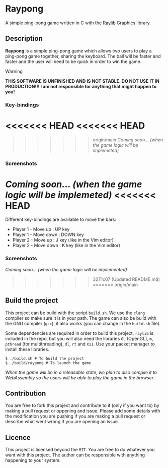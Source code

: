 # Raypong

A simple ping-pong game written in C with the [Raylib](https://github.com/raysan5/raylib) Graphics library.

## Description

**Raypong** is a simple ping-pong game which allows two users to play a ping-pong game together, sharing the keyboard. The ball will be faster and faster and the user will need to be quick in order to win the game.

> [!WARNING] 
> **THIS SOFTWARE IS UNFINISHED AND IS NOT STABLE. DO NOT USE IT IN PRODUCTION!!! I am not responsible for anything that might happen to you!**

### Key-bindings

<<<<<<< HEAD
<<<<<<< HEAD
=======
>>>>>>> origin/main
*Coming soon... (when the game logic will be implemeted)*

### Screenshots

*Coming soon... (when the game logic will be implemeted)*
<<<<<<< HEAD
=======
Different key-bindings are available to move the bars:
* Player 1 - Move up : UP key
* Player 1 - Move down : DOWN key
* Player 2 - Move up : J key (like in the Vim editor)
* Player 2 - Move down : K key (like in the Vim editor)

### Screenshots

*Coming soon... (when the game logic will be implemented)*
>>>>>>> 3271c07 (Updated README.md)
=======
>>>>>>> origin/main

## Build the project

This project can be build with the script `build.sh`. We use the `clang` compiler so make sure it is in your path. The game can also be build with the GNU compiler (`gcc`), it also works (you can change in the `build.sh` file).

Some dependencies are required in order to build this project, `raylib` is included in the repo, but you will also need the libraries `GL` (OpenGL), `m`, `pthread` (for multithreading), `dl`, `rt` and `X11`. Use your packet manager to install these libraries.

```console
$ ./build.sh # To build the project
$ ./build/raypong # To launch the game
```

*When the game will be in a releasable state, we plan to also compile it to WebAssembly so the users will be able to play the game in the browser.*

## Contribution
 
You are free to fork this project and contribute to it (only if you want to) by making a pull request or oppening and issue. Please add some details with the modification you are pushing if you are making a pull request or describe what went wrong if you are opening an issue.

## Licence

This project is licensed beyond the `MIT`. You are free to do whatever you want with this project. The author can be responsible with anything happening to your system.
